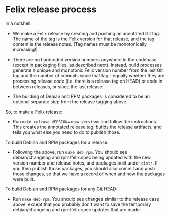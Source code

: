 # Felix release process

In a nutshell:

- We make a Felix release by creating and pushing an annotated Git tag.  The
  name of the tag is the Felix version for that release, and the tag content is
  the release notes.  (Tag names must be monotonically increasing!)

- There are no hardcoded version numbers anywhere in the codebase (except in
  packaging files, as described next).  Instead, build processes generate a
  unique and monotonic Felix version number from the last Git tag and the
  number of commits since that tag - equally whether they are processing
  release code (i.e. there is a release tag on HEAD) or code in between
  releases, or since the last release.

- The building of Debian and RPM packages is considered to be an optional
  separate step from the release tagging above.

So, to make a Felix release:

- Run `make release VERSION=<new version>` and follow the instructions.  This
  creates the annotated release tag, builds the release artifacts, and tells
  you what else you need to do to publish those.

To build Debian and RPM packages for a release:

- Following the above, run `make deb rpm`.  You should see debian/changelog and
  rpm/felix.spec being updated with the new version number and release notes,
  and packages built under `dist/`.  If you then publish those packages, you
  should also commit and push those changes, so that we have a record of when
  and how the packages were built.

To build Debian and RPM packages for any Git HEAD:

- Run `make deb rpm`.  You should see changes similar to the release case
  above, except that you probably don't want to save the temporary
  debian/changelog and rpm/felix.spec updates that are made.
